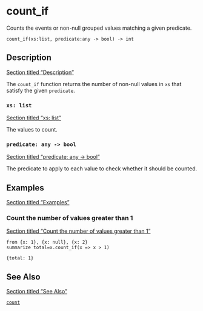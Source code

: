 # count_if

Counts the events or non-null grouped values matching a given predicate.

```tql
count_if(xs:list, predicate:any -> bool) -> int
```

## Description

[Section titled “Description”](#description)

The `count_if` function returns the number of non-null values in `xs` that satisfy the given `predicate`.

### `xs: list`

[Section titled “xs: list”](#xs-list)

The values to count.

### `predicate: any -> bool`

[Section titled “predicate: any -> bool”](#predicate-any---bool)

The predicate to apply to each value to check whether it should be counted.

## Examples

[Section titled “Examples”](#examples)

### Count the number of values greater than 1

[Section titled “Count the number of values greater than 1”](#count-the-number-of-values-greater-than-1)

```tql
from {x: 1}, {x: null}, {x: 2}
summarize total=x.count_if(x => x > 1)
```

```tql
{total: 1}
```

## See Also

[Section titled “See Also”](#see-also)

[`count`](/reference/functions/count)